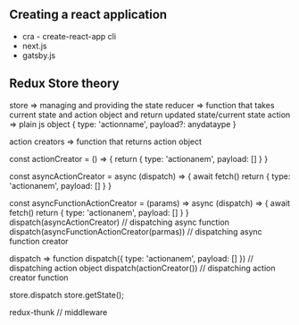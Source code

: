 ## Creating a react application
- cra - create-react-app cli
- next.js
- gatsby.js


## Redux Store theory
store => managing and providing the state
reducer => function that takes current state and action object and return updated state/current state
action => plain js object { type: 'actionname', payload?: anydataype }

action creators => function that returns action object

const actionCreator = () => {
  return { type: 'actionanem', payload: [] }
}

<!-- thunk function -->
const asyncActionCreator = async (dispatch) => {
  await fetch()
  return { type: 'actionanem', payload: [] }
}
<!-- thunk function creator -->
const asyncFunctionActionCreator = (params) => async (dispatch) => {
  await fetch()
  return { type: 'actionanem', payload: [] }
}
dispatch(asyncActionCreator) // dispatching async function
dispatch(asyncFunctionActionCreator(parmas)) // dispatching async function creator

dispatch => function
dispatch({ type: 'actionanem', payload: [] }) // dispatching action object
dispatch(actionCreator()) // dispatching action creator function

store.dispatch
store.getState();

redux-thunk // middleware
